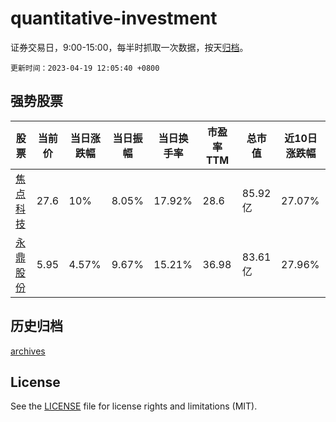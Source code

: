 # quantitative-investment

证券交易日，9:00-15:00，每半时抓取一次数据，按天[归档](archives)。

`更新时间：2023-04-19 12:05:40 +0800`

## 强势股票

|股票|当前价|当日涨跌幅|当日振幅|当日换手率|市盈率TTM|总市值|近10日涨跌幅|
|----|----|----|----|----|----|----|----|
|[焦点科技](https://xueqiu.com/S/SZ002315)|27.6|10%|8.05%|17.92%|28.6|85.92亿|27.07%|
|[永鼎股份](https://xueqiu.com/S/SH600105)|5.95|4.57%|9.67%|15.21%|36.98|83.61亿|27.96%|

## 历史归档

[archives](archives)

## License

See the [LICENSE](LICENSE) file for license rights and limitations (MIT).
